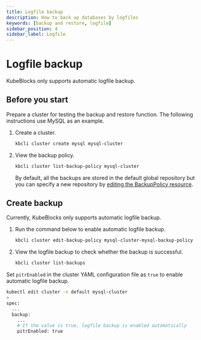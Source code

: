 ```yaml
---
title: Logfile backup
description: How to back up databases by logfiles
keywords: [backup and restore, logfile]
sidebar_position: 4
sidebar_label: Logfile
---
```


# Logfile backup

KubeBlocks only supports automatic logfile backup.

## Before you start

Prepare a cluster for testing the backup and restore function. The following instructions use MySQL as an example.

1. Create a cluster.

   ```bash
   kbcli cluster create mysql mysql-cluster
   ```

2. View the backup policy.

   ```bash
   kbcli cluster list-backup-policy mysql-cluster
   ```

   By default, all the backups are stored in the default global repository but you can specify a new repository by [editing the BackupPolicy resource](./backup-repo.md#optional-change-the-backup-repository-for-a-cluster).

## Create backup

<Tabs>

<TabItem value="kbcli" label="kbcli" default>

Currently, KubeBlocks only supports automatic logfile backup.

1. Run the command below to enable automatic logfile backup.

   ```bash
   kbcli cluster edit-backup-policy mysql-cluster-mysql-backup-policy --set schedule.logfile.enable=true
   ```

2. View the logfile backup to check whether the backup is successful.

   ```bash
   kbcli cluster list-backups
   ```

</TabItem>

<TabItem value="kubectl" label="kubectl">

Set `pitrEnabled` in the cluster YAML configuration file as `true` to enable automatic logfile backup.

```bash
kubectl edit cluster -n default mysql-cluster
>
spec:
  ...
  backup:
    ...
    # If the value is true, logfile backup is enabled automatically
    pitrEnabled: true
```

</TabItem>

</Tabs>